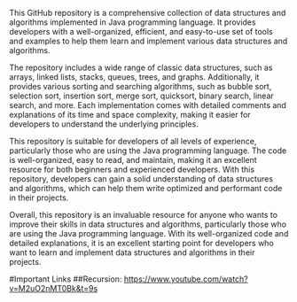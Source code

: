 This GitHub repository is a comprehensive collection of data structures and algorithms implemented in Java programming language. It provides developers with a well-organized, efficient, and easy-to-use set of tools and examples to help them learn and implement various data structures and algorithms.

The repository includes a wide range of classic data structures, such as arrays, linked lists, stacks, queues, trees, and graphs. Additionally, it provides various sorting and searching algorithms, such as bubble sort, selection sort, insertion sort, merge sort, quicksort, binary search, linear search, and more. Each implementation comes with detailed comments and explanations of its time and space complexity, making it easier for developers to understand the underlying principles.

This repository is suitable for developers of all levels of experience, particularly those who are using the Java programming language. The code is well-organized, easy to read, and maintain, making it an excellent resource for both beginners and experienced developers. With this repository, developers can gain a solid understanding of data structures and algorithms, which can help them write optimized and performant code in their projects.

Overall, this repository is an invaluable resource for anyone who wants to improve their skills in data structures and algorithms, particularly those who are using the Java programming language. With its well-organized code and detailed explanations, it is an excellent starting point for developers who want to learn and implement data structures and algorithms in their projects.

#Important Links
##Recursion: https://www.youtube.com/watch?v=M2uO2nMT0Bk&t=9s